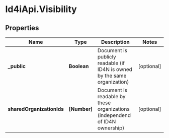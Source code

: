 # Id4iApi.Visibility

## Properties
Name | Type | Description | Notes
------------ | ------------- | ------------- | -------------
**_public** | **Boolean** | Document is publicly readable (if ID4N is owned by the same organization) | [optional] 
**sharedOrganizationIds** | **[Number]** | Document is readable by these organizations (independend of ID4N ownership) | [optional] 


